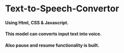 # Text-to-Speech-Convertor
<h4> Using Html, CSS & Javascript.</h4>
<h4> This model can converts input text into voice.</h4>
<h4>Also pause and resume functionality is built.</h4>
